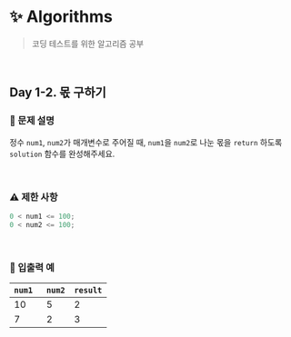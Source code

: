 # ✨ Algorithms

> 코딩 테스트를 위한 알고리즘 공부

<br>

## Day 1-2. 몫 구하기

### 📜 문제 설명

정수 `num1`, `num2`가 매개변수로 주어질 때,
`num1`을 `num2`로 나눈 몫을 `return` 하도록
`solution` 함수를 완성해주세요.

<br>

### ⚠️ 제한 사항

```javascript
0 < num1 <= 100;
0 < num2 <= 100;
```

<br>

### 👀 입출력 예

| `num1 ` | `num2` | `result` |
| ------- | ------ | -------- |
| 10      | 5      | 2        |
| 7       | 2      | 3        |
